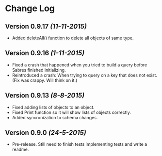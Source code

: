 Change Log
==========

Version 0.9.17 *(11-11-2015)*
------------------
* Added deleteAll() function to delete all objects of same type.

Version 0.9.16 *(1-11-2015)*
------------------
* Fixed a crash that happened when you tried to build a query before Sabres finished initializing. 
* Reintroduced a crash: When trying to query on a key that does not exist. (Fix was crappy. Will think on it.)

Version 0.9.13 *(8-8-2015)*
------------------

* Fixed adding lists of objects to an object.
* Fixed Print function so it will show lists of objects correctly.
* Added syncronization to schema changes.

Version 0.9.0 *(24-5-2015)*
------------------

* Pre-release. Still need to finish tests implementing tests and write a readme. 

